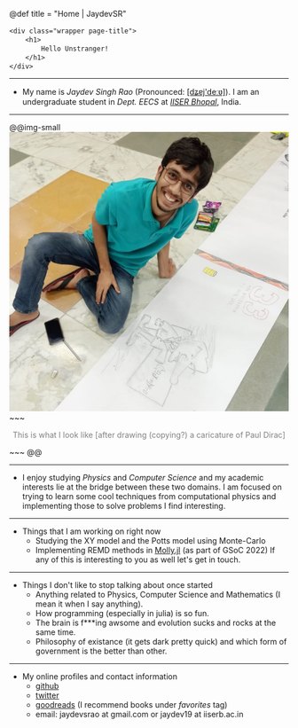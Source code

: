 @def title = "Home | JaydevSR"

~~~
<div class="wrapper page-title">
    <h1>
        Hello Unstranger!
    </h1>
</div>
~~~

---
- My name is _Jaydev Singh Rao_ (Pronounced:  [[dʑɐj'deːʋ]](https://en.wikipedia.org/wiki/Help:IPA/Sanskrit)). I am an undergraduate student in _Dept. EECS_ at _[IISER Bhopal](https://iiserb.ac.in/)_, India.

---

@@img-small
    ![My image with a caricature of Paul Dirac I copied from the internet.](/assets/images/my-pic-with-dirac.jpg)
    ~~~
    <p style="text-align:center; color:gray; font-size: var(--small);">This is what I look like [after drawing (copying?) a caricature of Paul Dirac]</p>
    ~~~
@@

---

- I enjoy studying _Physics_ and _Computer Science_ and my academic interests lie at the bridge between these two domains. I am focused on trying to learn some cool techniques from computational physics and implementing those to solve problems I find interesting.

---

- Things that I am working on right now
  - Studying the XY model and the Potts model using Monte-Carlo
  - Implementing REMD methods in [Molly.jl](https://github.com/JuliaMolSim/Molly.jl) (as part of GSoC 2022)
  If any of this is interesting to you as well let's get in touch.

---

- Things I don't like to stop talking about once started
  - Anything related to Physics, Computer Science and Mathematics (I mean it when I say anything).
  - How programming (especially in julia) is so fun.
  - The brain is f***ing awsome and evolution sucks and rocks at the same time.
  - Philosophy of existance (it gets dark pretty quick) and which form of government is the better than other.

---

- My online profiles and contact information
  - [github](https://github.com/JaydevSR)
  - [twitter](https://twitter.com/JaydevSR)
  - [goodreads](https://goodreads.com/jaydevsr) (I recommend books under *favorites* tag)
  - email: jaydevsrao at gmail.com or jaydev19 at iiserb.ac.in